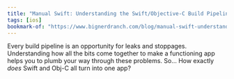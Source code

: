 ```yaml
---
title: "Manual Swift: Understanding the Swift/Objective-C Build Pipeline"
tags: [ios]
bookmark-of: "https://www.bignerdranch.com/blog/manual-swift-understanding-the-swift-objective-c-build-pipeline"
---
```

Every build pipeline is an opportunity for leaks and stoppages. Understanding how all the bits come together to make a functioning app helps you to plumb your way through these problems. So... How exactly _does_ Swift and Obj-C all turn into one app?